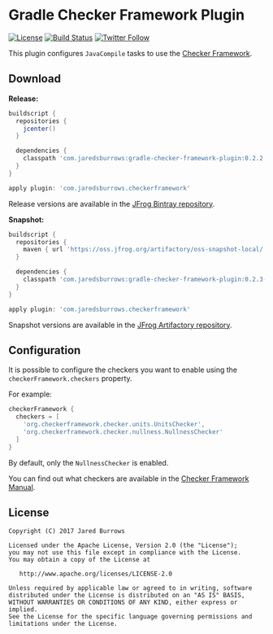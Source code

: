 # Gradle Checker Framework Plugin

[![License](https://img.shields.io/badge/license-apache%202.0-blue.svg)](http://www.apache.org/licenses/LICENSE-2.0)
[![Build Status](https://travis-ci.org/jaredsburrows/gradle-checker-framework-plugin.svg?branch=master)](https://travis-ci.org/jaredsburrows/gradle-checker-framework-plugin)
[![Twitter Follow](https://img.shields.io/twitter/follow/jaredsburrows.svg?style=social)](https://twitter.com/jaredsburrows)

This plugin configures `JavaCompile` tasks to use the [Checker Framework](https://checkerframework.org).

## Download

**Release:**
```groovy
buildscript {
  repositories {
    jcenter()
  }

  dependencies {
    classpath 'com.jaredsburrows:gradle-checker-framework-plugin:0.2.2'
  }
}

apply plugin: 'com.jaredsburrows.checkerframework'
```
Release versions are available in the [JFrog Bintray repository](https://jcenter.bintray.com/).

**Snapshot:**
```groovy
buildscript {
  repositories {
    maven { url 'https://oss.jfrog.org/artifactory/oss-snapshot-local/' }
  }

  dependencies {
    classpath 'com.jaredsburrows:gradle-checker-framework-plugin:0.2.3-SNAPSHOT'
  }
}

apply plugin: 'com.jaredsburrows.checkerframework'
```
Snapshot versions are available in the [JFrog Artifactory repository](https://oss.jfrog.org/artifactory/libs-snapshot/).

## Configuration

It is possible to configure the checkers you want to enable using the `checkerFramework.checkers` property.

For example:

```groovy
checkerFramework {
  checkers = [
    'org.checkerframework.checker.units.UnitsChecker',
    'org.checkerframework.checker.nullness.NullnessChecker'
  ]
}
```

By default, only the `NullnessChecker` is enabled.

You can find out what checkers are available in the [Checker Framework Manual](https://checkerframework.org/manual/#introduction).

## License

    Copyright (C) 2017 Jared Burrows

    Licensed under the Apache License, Version 2.0 (the "License");
    you may not use this file except in compliance with the License.
    You may obtain a copy of the License at

       http://www.apache.org/licenses/LICENSE-2.0

    Unless required by applicable law or agreed to in writing, software
    distributed under the License is distributed on an "AS IS" BASIS,
    WITHOUT WARRANTIES OR CONDITIONS OF ANY KIND, either express or implied.
    See the License for the specific language governing permissions and
    limitations under the License.
